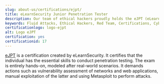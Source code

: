 ```yaml
---
slug: about-us/certifications/ejpt/
title: eLearnSecurity Junior Penetration Tester
description: Our team of ethical hackers proudly holds the eJPT (eLearnSecurity Junior Penetration Tester) certification, among many others.
keywords: Fluid Attacks, Ethical Hackers, Red Team, Certifications, Cybersecurity, Pentesters, Whitehat Hackers, Ejpt
certificationlogo: logo-ejpt
alt: Logo eJPT
certification: yes
certificationid: 17
---
```


[eJPT](https://elearnsecurity.com/product/ejpt-certification/)
is a certification created by eLearnSecurity.
It certifies
that the individual has the essential skills
to conduct penetration testing.
The exam is entirely hands-on,
modeled after real-world scenarios.
It demands actions such as vulnerability assessment of networks
and web applications,
manual exploitation of the latter
and using Metasploit to perform attacks.

